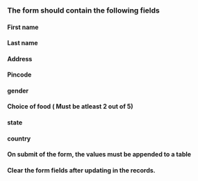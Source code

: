 <!-- Create a form using HTML, CSS and -->

### The form should contain the following fields 
#### First name
#### Last name
#### Address
#### Pincode
#### gender
#### Choice of food ( Must be atleast 2 out of 5)
#### state 
#### country


#### On submit of the form, the values must be appended to a table
#### Clear the form fields after updating in the records.
 
